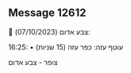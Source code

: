 ## Message 12612

🔴 צבע אדום (07/10/2023):

16:25:
• עוטף עזה: כפר עזה (15 שניות)

צופר - צבע אדום

